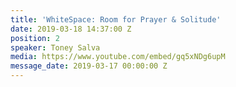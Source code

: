 ```yaml
---
title: 'WhiteSpace: Room for Prayer & Solitude'
date: 2019-03-18 14:37:00 Z
position: 2
speaker: Toney Salva
media: https://www.youtube.com/embed/gq5xNDg6upM
message_date: 2019-03-17 00:00:00 Z
---
```


